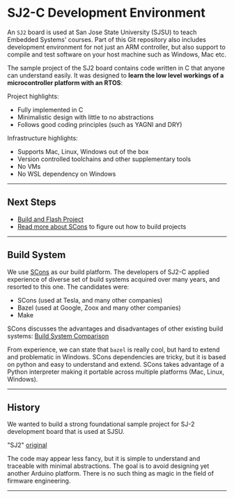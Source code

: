 # SJ2-C Development Environment

An `SJ2` board is used at San Jose State University (SJSU) to teach Embedded Systems' courses. Part of this Git repository also includes development environment for not just an ARM controller, but also support to compile and test software on your host machine such as Windows, Mac etc.

The sample project of the SJ2 board contains code written in C that anyone can understand easily. It was designed to **learn the low level workings of a microcontroller platform with an RTOS**:

Project highlights:

- Fully implemented in C
- Minimalistic design with little to no abstractions
- Follows good coding principles (such as YAGNI and DRY)

Infrastructure highlights:

- Supports Mac, Linux, Windows out of the box
- Version controlled toolchains and other supplementary tools
- No VMs
- No WSL dependency on Windows

----

## Next Steps

- [Build and Flash Project](Setup-Getting-Started.md) 
- [Read more about SCons](README-SCons.md) to figure out how to build projects

----

## Build System

We use [SCons](https://scons.org/) as our build platform. The developers of SJ2-C applied experience of diverse set of build systems acquired over many years, and resorted to this one. The candidates were:

- SCons (used at Tesla, and many other companies)
- Bazel (used at Google, Zoox and many other companies)
- Make

SCons discusses the advantages and disadvantages of other existing build systems: [Build System Comparison](https://github.com/SCons/scons/wiki/sconsvsotherbuildtools)

From experience, we can state that `bazel` is really cool, but hard to extend and problematic in Windows. SCons dependencies are tricky, but it is based on python and easy to understand and extend. SCons takes advantage of a Python interpreter making it portable across multiple platforms (Mac, Linux, Windows).

----

## History

We wanted to build a strong foundational sample project for SJ-2 development board that is used at SJSU.

"SJ2" [original](https://github.com/kammce/SJSU-Dev2) 

The code may appear less fancy, but it is simple to understand and traceable with minimal abstractions. The goal is to avoid designing yet another Arduino platform. There is no such thing as magic in the field of firmware engineering.

----
